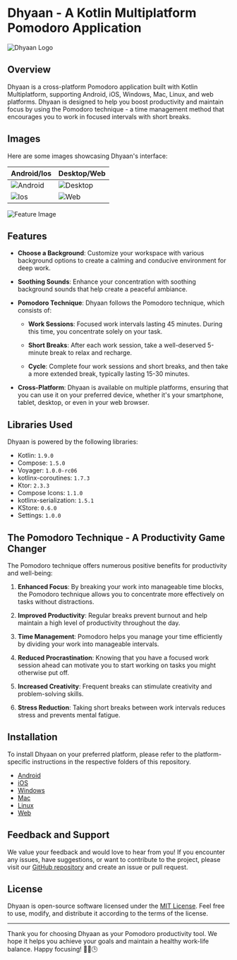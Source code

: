 # Dhyaan - A Kotlin Multiplatform Pomodoro Application

![Dhyaan Logo](https://github.com/KapilYadav-dev/Dhyaan/blob/development/images/icon.png)

## Overview

Dhyaan is a cross-platform Pomodoro application built with Kotlin Multiplatform, supporting Android, iOS, Windows, Mac, Linux, and web platforms. Dhyaan is designed to help you boost productivity and maintain focus by using the Pomodoro technique - a time management method that encourages you to work in focused intervals with short breaks.

## Images

Here are some images showcasing Dhyaan's interface:

| Android/Ios                                                                              | Desktop/Web                                                                              |
|------------------------------------------------------------------------------------------|------------------------------------------------------------------------------------------|
| ![Android](https://github.com/KapilYadav-dev/Dhyaan/blob/development/images/android.png) | ![Desktop](https://github.com/KapilYadav-dev/Dhyaan/blob/development/images/desktop.png) |
| ![Ios](https://github.com/KapilYadav-dev/Dhyaan/blob/development/images/ios.png)         | ![Web](https://github.com/KapilYadav-dev/Dhyaan/blob/development/images/web.png)         | 

![Feature Image](https://github.com/KapilYadav-dev/Dhyaan/blob/development/images/ui.png)
 
## Features

- **Choose a Background**: Customize your workspace with various background options to create a calming and conducive environment for deep work.

- **Soothing Sounds**: Enhance your concentration with soothing background sounds that help create a peaceful ambiance.

- **Pomodoro Technique**: Dhyaan follows the Pomodoro technique, which consists of:

    - **Work Sessions**: Focused work intervals lasting 45 minutes. During this time, you concentrate solely on your task.

    - **Short Breaks**: After each work session, take a well-deserved 5-minute break to relax and recharge.

    - **Cycle**: Complete four work sessions and short breaks, and then take a more extended break, typically lasting 15-30 minutes.

- **Cross-Platform**: Dhyaan is available on multiple platforms, ensuring that you can use it on your preferred device, whether it's your smartphone, tablet, desktop, or even in your web browser.

## Libraries Used

Dhyaan is powered by the following libraries:

- Kotlin: `1.9.0`
- Compose: `1.5.0`
- Voyager: `1.0.0-rc06`
- kotlinx-coroutines: `1.7.3`
- Ktor: `2.3.3`
- Compose Icons: `1.1.0`
- kotlinx-serialization: `1.5.1`
- KStore: `0.6.0`
- Settings: `1.0.0`

## The Pomodoro Technique - A Productivity Game Changer

The Pomodoro technique offers numerous positive benefits for productivity and well-being:

1. **Enhanced Focus**: By breaking your work into manageable time blocks, the Pomodoro technique allows you to concentrate more effectively on tasks without distractions.

2. **Improved Productivity**: Regular breaks prevent burnout and help maintain a high level of productivity throughout the day.

3. **Time Management**: Pomodoro helps you manage your time efficiently by dividing your work into manageable intervals.

4. **Reduced Procrastination**: Knowing that you have a focused work session ahead can motivate you to start working on tasks you might otherwise put off.

5. **Increased Creativity**: Frequent breaks can stimulate creativity and problem-solving skills.

6. **Stress Reduction**: Taking short breaks between work intervals reduces stress and prevents mental fatigue.

## Installation

To install Dhyaan on your preferred platform, please refer to the platform-specific instructions in the respective folders of this repository.

- [Android](/android)
- [iOS](/ios)
- [Windows](/windows)
- [Mac](/mac)
- [Linux](/linux)
- [Web](/web)

## Feedback and Support

We value your feedback and would love to hear from you! If you encounter any issues, have suggestions, or want to contribute to the project, please visit our [GitHub repository](https://github.com/yourusername/dhyaan) and create an issue or pull request.

## License

Dhyaan is open-source software licensed under the [MIT License](/LICENSE). Feel free to use, modify, and distribute it according to the terms of the license.

---

Thank you for choosing Dhyaan as your Pomodoro productivity tool. We hope it helps you achieve your goals and maintain a healthy work-life balance. Happy focusing! 🧘‍♂️🕒
